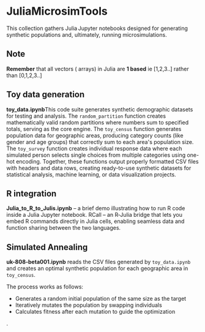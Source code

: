 # JuliaMicrosimTools
This collection gathers Julia Jupyter notebooks designed for generating synthetic populations and, ultimately, running microsimulations.

## Note
**Remember** that all vectors ( arrays) in Julia are **1 based** ie [1,2,3..] rather than [0,1,2,3..]

## Toy data generation

**toy_data.ipynb**This code suite generates synthetic demographic datasets for testing and analysis. The `random_partition` function creates mathematically valid random partitions where numbers sum to specified totals, serving as the core engine. The `toy_census` function generates population data for geographic areas, producing category counts (like gender and age groups) that correctly sum to each area's population size. The `toy_survey` function creates individual response data where each simulated person selects single choices from multiple categories using one-hot encoding. Together, these functions output properly formatted CSV files with headers and data rows, creating ready-to-use synthetic datasets for statistical analysis, machine learning, or data visualization projects.

## R integration

**Julia_to_R_to_Julis.ipynb** – a brief demo illustrating how to run R code inside a Julia Jupyter notebook.
RCall – an R‑Julia bridge that lets you embed R commands directly in Julia cells, enabling seamless data and function sharing between the two languages.


## Simulated Annealing

**uk-808-beta001.ipynb** reads the CSV files generated by `toy_data.ipynb` and creates an optimal synthetic population for each geographic area in `toy_census`.

The process works as follows:
- Generates a random initial population of the same size as the target
- Iteratively mutates the population by swapping individuals
- Calculates fitness after each mutation to guide the optimization







.
